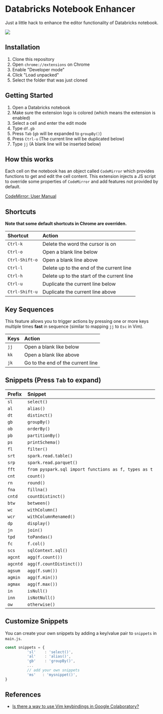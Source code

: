 # Databricks Notebook Enhancer

Just a little hack to enhance the editor functionality of Databricks notebook.

<kbd>
  <img src="https://user-images.githubusercontent.com/17039389/53938304-21371780-40f3-11e9-949e-00c38dddf488.gif">
</kbd>

## Installation
1. Clone this repository
1. Open `chrome://extensions` on Chrome
1. Enable "Developer mode"
1. Click "Load unpacked"
1. Select the folder that was just cloned

## Getting Started
1. Open a Databricks notebook
1. Make sure the extension logo is colored (which means the extension is enabled)
1. Select a cell and enter the edit mode
1. Type `df.gb`
1. Press `Tab` (`gb` will be expanded to `groupBy()`)
1. Press `Ctrl-u` (The current line will be duplicated below)
1. Type `jj` (A blank line will be inserted below)


## How this works
Each cell on the notebook has an object called `CodeMirror` which provides functions to get and edit the cell content. This extension injects a JS script to override some properties of `CodeMirror` and add features not provided by default.


[CodeMirror: User Manual](https://codemirror.net/doc/manual.html)

## Shortcuts
**Note that some default shortcuts in Chrome are overriden.**

|Shortcut|Action|
|:-|:-|
|`Ctrl-k`|Delete the word the cursor is on|
|`Ctrl-o`|Open a blank line below|
|`Ctrl-Shift-o`|Open a blank line above|
|`Ctrl-l`|Delete up to the end of the current line|
|`Ctrl-h`|Delete up to the start of the current line|
|`Ctrl-u`|Duplicate the current line below|
|`Ctrl-Shift-u`|Duplicate the current line above|

## Key Sequences
This feature allows you to trigger actions by pressing one or more keys multiple times **fast** in sequence (similar to mapping `jj` to `Esc` in Vim).

|Keys|Action|
|:-|:-|
|`jj`|Open a blank like below|
|`kk`|Open a blank like above|
|`jk`|Go to the end of the current line|


## Snippets (Press `Tab` to expand)
|Prefix|Snippet|
|:-|:-|
|`sl`|`select()`|
|`al`|`alias()`|
|`dt`|`distinct()`|
|`gb`|`groupBy()`|
|`ob`|`orderBy()`|
|`pb`|`partitionBy()`|
|`ps`|`printSchema()`|
|`fl`|`filter()`|
|`srt`|`spark.read.table()`|
|`srp`|`spark.read.parquet()`|
|`fft`|`from pyspark.sql import functions as f, types as t`|
|`cnt`|`count()`|
|`rn`|`round()`|
|`fna`|`fillna()`|
|`cntd`|`countDistinct()`|
|`btw`|`between()`|
|`wc`|`withColumn()`|
|`wcr`|`withColumnRenamed()`|
|`dp`|`display()`|
|`jn`|`join()`|
|`tpd`|`toPandas()`|
|`fc`|`f.col()`|
|`scs`|`sqlContext.sql()`|
|`agcnt`|`agg(f.count())`|
|`agcntd`|`agg(f.countDistinct())`|
|`agsum`|`agg(f.sum())`|
|`agmin`|`agg(f.min())`|
|`agmax`|`agg(f.max())`|
|`in`|`isNull()`|
|`inn`|`isNotNull()`|
|`ow`|`otherwise()`|


## Customize Snippets
You can create your own snippets by adding a key/value pair to `snippets` in `main.js`.
```js
const snippets = {
          'sl'    : 'select()',
          'al'    : 'alias()',
          'gb'    : 'groupBy()',
          ...
          // add your own snippets
          'ms'   : 'mysnippet()',
}
```

## References
- [Is there a way to use Vim keybindings in Google Colaboratory?](https://stackoverflow.com/questions/48674326/is-there-a-way-to-use-vim-keybindings-in-google-colaboratory)
